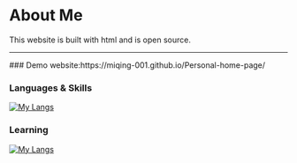# About Me 
This website is built with html and is open source.
<hr>
### Demo website:https://miqing-001.github.io/Personal-home-page/

### Languages & Skills

[![My Langs](https://skillicons.dev/icons?i=html,css)](https://skillicons.dev)

### Learning

[![My Langs](https://skillicons.dev/icons?i=cpp,c,c++)](https://skillicons.dev)
